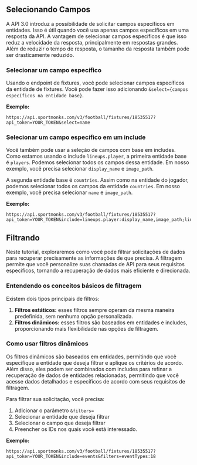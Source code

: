 

## Selecionando Campos

A API 3.0 introduz a possibilidade de solicitar campos específicos em entidades. Isso é útil quando você usa apenas campos específicos em uma resposta da API. A vantagem de selecionar campos específicos é que isso reduz a velocidade da resposta, principalmente em respostas grandes. Além de reduzir o tempo de resposta, o tamanho da resposta também pode ser drasticamente reduzido.

### Selecionar um campo específico

Usando o endpoint de fixtures, você pode selecionar campos específicos da entidade de fixtures. Você pode fazer isso adicionando `&select={campos específicos na entidade base}`.

**Exemplo:**
```
https://api.sportmonks.com/v3/football/fixtures/18535517?api_token=YOUR_TOKEN&select=name
```

### Selecionar um campo específico em um include

Você também pode usar a seleção de campos com base em includes. Como estamos usando o include `lineups.player`, a primeira entidade base é `players`. Podemos selecionar todos os campos dessa entidade. Em nosso exemplo, você precisa selecionar `display_name` e `image_path`.

A segunda entidade base é `countries`. Assim como na entidade do jogador, podemos selecionar todos os campos da entidade `countries`. Em nosso exemplo, você precisa selecionar `name` e `image_path`.

**Exemplo:**
```
https://api.sportmonks.com/v3/football/fixtures/18535517?api_token=YOUR_TOKEN&include=lineups.player:display_name,image_path;lineups.player.country:name,image_path
```



## Filtrando

Neste tutorial, exploraremos como você pode filtrar solicitações de dados para recuperar precisamente as informações de que precisa. A filtragem permite que você personalize suas chamadas de API para seus requisitos específicos, tornando a recuperação de dados mais eficiente e direcionada.

### Entendendo os conceitos básicos de filtragem

Existem dois tipos principais de filtros:

1.  **Filtros estáticos:** esses filtros sempre operam da mesma maneira predefinida, sem nenhuma opção personalizada.
2.  **Filtros dinâmicos:** esses filtros são baseados em entidades e includes, proporcionando mais flexibilidade nas opções de filtragem.

### Como usar filtros dinâmicos

Os filtros dinâmicos são baseados em entidades, permitindo que você especifique a entidade que deseja filtrar e aplique os critérios de acordo. Além disso, eles podem ser combinados com includes para refinar a recuperação de dados de entidades relacionadas, permitindo que você acesse dados detalhados e específicos de acordo com seus requisitos de filtragem.

Para filtrar sua solicitação, você precisa:

1.  Adicionar o parâmetro `&filters=`
2.  Selecionar a entidade que deseja filtrar
3.  Selecionar o campo que deseja filtrar
4.  Preencher os IDs nos quais você está interessado.

**Exemplo:**
```
https://api.sportmonks.com/v3/football/fixtures/18535517?api_token=YOUR_TOKEN&include=events&filters=eventTypes:18
```


